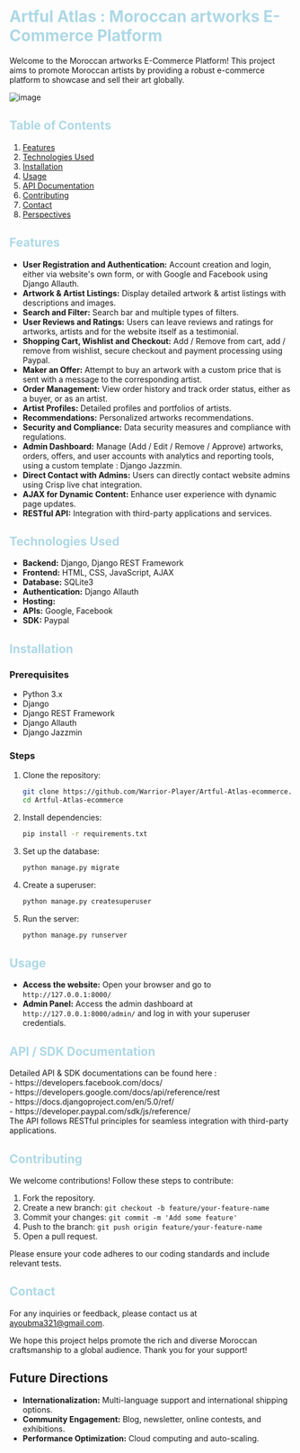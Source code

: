 <h1 style="color:lightblue;">Artful Atlas : Moroccan artworks E-Commerce Platform</h1>

<p>Welcome to the Moroccan artworks E-Commerce Platform! This project aims to promote Moroccan artists by providing a robust e-commerce platform to showcase and sell their art globally.</p>


![image](https://github.com/Warrior-Player/Official-backend/assets/118373522/2c4c1be9-ca87-4cb1-b76a-e2e6de1dc280)


<h2 style="color:lightblue;">Table of Contents</h2>

1. [Features](#features)
2. [Technologies Used](#technologies-used)
3. [Installation](#installation)
4. [Usage](#usage)
5. [API Documentation](#api-documentation)
6. [Contributing](#contributing)
7. [Contact](#contact)
8. [Perspectives](#perspectives)

<h2 id="features" style="color:lightblue;">Features</h2>

- **User Registration and Authentication:** Account creation and login, either via website's own form, or with Google and Facebook using Django Allauth.
- **Artwork & Artist Listings:** Display detailed artwork & artist listings with descriptions and images.
- **Search and Filter:** Search bar and multiple types of filters.
- **User Reviews and Ratings:** Users can leave reviews and ratings for artworks, artists and for the website itself as a testimonial.
- **Shopping Cart, Wishlist and Checkout:** Add / Remove from cart, add / remove from wishlist, secure checkout and payment processing using Paypal.
- **Maker an Offer:** Attempt to buy an artwork with a custom price that is sent with a message to the corresponding artist.
- **Order Management:** View order history and track order status, either as a buyer, or as an artist.
- **Artist Profiles:** Detailed profiles and portfolios of artists.
- **Recommendations:** Personalized artworks recommendations.
- **Security and Compliance:** Data security measures and compliance with regulations.
- **Admin Dashboard:** Manage (Add / Edit / Remove / Approve) artworks, orders, offers, and user accounts with analytics and reporting tools, using a custom template : Django Jazzmin.
- **Direct Contact with Admins:** Users can directly contact website admins using Crisp live chat integration.
- **AJAX for Dynamic Content:** Enhance user experience with dynamic page updates.
- **RESTful API:** Integration with third-party applications and services.

<h2 id="technologies-used" style="color:lightblue;">Technologies Used</h2>

- **Backend:** Django, Django REST Framework
- **Frontend:** HTML, CSS, JavaScript, AJAX
- **Database:** SQLite3
- **Authentication:** Django Allauth
- **Hosting:** 
- **APIs:** Google, Facebook
- **SDK:**  Paypal

<h2 id="installation" style="color:lightblue;">Installation</h2>

<h3>Prerequisites</h3>

- Python 3.x
- Django
- Django REST Framework
- Django Allauth
- Django Jazzmin

<h3>Steps</h3>

1. Clone the repository:

    ```sh
    git clone https://github.com/Warrior-Player/Artful-Atlas-ecommerce.git
    cd Artful-Atlas-ecommerce
    ```

2. Install dependencies:

    ```sh
    pip install -r requirements.txt
    ```

3. Set up the database:

    ```sh
    python manage.py migrate
    ```

4. Create a superuser:

    ```sh
    python manage.py createsuperuser
    ```

5. Run the server:

    ```sh
    python manage.py runserver
    ```

<h2 id="usage" style="color:lightblue;">Usage</h2>

- **Access the website:** Open your browser and go to `http://127.0.0.1:8000/`
- **Admin Panel:** Access the admin dashboard at `http://127.0.0.1:8000/admin/` and log in with your superuser credentials.
<!-- - **API Endpoints:** Use tools like Postman to interact with the API endpoints. -->

<h2 id="api-documentation" style="color:lightblue;">API / SDK Documentation</h2>

<p>Detailed API & SDK documentations can be found here : <br> 
  - https://developers.facebook.com/docs/ <br>
  - https://developers.google.com/docs/api/reference/rest <br>
  - https://docs.djangoproject.com/en/5.0/ref/ <br>
  - https://developer.paypal.com/sdk/js/reference/ <br>
  The API follows RESTful principles for seamless integration with third-party applications.</p>

<h2 id="contributing" style="color:lightblue;">Contributing</h2>

<p>We welcome contributions! Follow these steps to contribute:</p>

1. Fork the repository.
2. Create a new branch: `git checkout -b feature/your-feature-name`
3. Commit your changes: `git commit -m 'Add some feature'`
4. Push to the branch: `git push origin feature/your-feature-name`
5. Open a pull request.

<p>Please ensure your code adheres to our coding standards and include relevant tests.</p>


<h2 id="contact" style="color:lightblue;">Contact</h2>

<p>For any inquiries or feedback, please contact us at <a href="mailto:ayoubma321@gmail.com">ayoubma321@gmail.com</a>.</p>

<p>We hope this project helps promote the rich and diverse Moroccan craftsmanship to a global audience. Thank you for your support!</p>

<h2 id="perspectives">Future Directions</h2>

- **Internationalization:** Multi-language support and international shipping options.
- **Community Engagement:** Blog, newsletter, online contests, and exhibitions.
- **Performance Optimization:** Cloud computing and auto-scaling.
